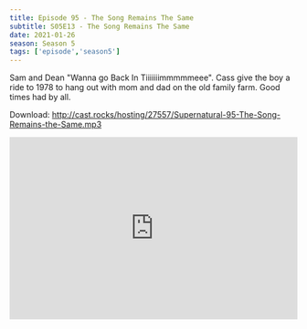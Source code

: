 ```yaml
---
title: Episode 95 - The Song Remains The Same
subtitle: S05E13 - The Song Remains The Same
date: 2021-01-26
season: Season 5
tags: ['episode','season5']
---
```


Sam and Dean "Wanna go Back In Tiiiiiiimmmmmeee". Cass give the boy a ride to 1978 to hang out with mom and dad on the old family farm.  Good times had by all.

Download: http://cast.rocks/hosting/27557/Supernatural-95-The-Song-Remains-the-Same.mp3

<iframe src="https://cast.rocks/player/27557/Supernatural-95-The-Song-Remains-the-Same.mp3?episodeTitle=Episode%2095%20-%20The%20Song%20Remains%20the%20Same&podcastTitle=Couple%20of%20Idjits&episodeDate=January%2026th%2C%202021&imageURL=https%3A%2F%2Fcast.rocks%2Fhosting%2F27557%2Ffeeds%2FCAURZ.jpg" style="border: none; min-height: 265px; max-height: 320px; max-width: 558px; min-width: 270px; width: 100%; height: 100%;" scrollbars="no"></iframe>
